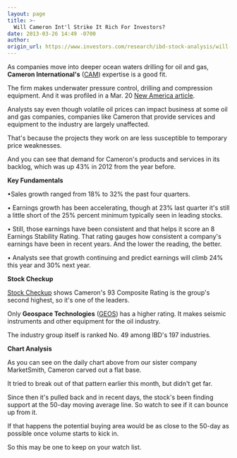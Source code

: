 ```yaml
---
layout: page
title: >-
  Will Cameron Int'l Strike It Rich For Investors?
date: 2013-03-26 14:49 -0700
author: 
origin_url: https://www.investors.com/research/ibd-stock-analysis/will-cameron-intl-strike-it-rich-for-investors/
---
```





  

As companies move into deeper ocean waters drilling for oil and gas, **Cameron International's** ([CAM](https://research.investors.com/quote.aspx?symbol=CAM)) expertise is a good fit.

  

The firm makes underwater pressure control, drilling and compression equipment. And it was profiled in a Mar. 20 [New America article](http://news.investors.com/business-the-new-america/031913-648543-cameron-international-deep-sea-oil-drilling.htm).

  

Analysts say even though volatile oil prices can impact business at some oil and gas companies, companies like Cameron that provide services and equipment to the industry are largely unaffected.

  

That's because the projects they work on are less susceptible to temporary price weaknesses.

  

And you can see that demand for Cameron's products and services in its backlog, which was up 43% in 2012 from the year before.

  

**Key Fundamentals**

  

•Sales growth ranged from 18% to 32% the past four quarters.

  

• Earnings growth has been accelerating, though at 23% last quarter it's still a little short of the 25% percent minimum typically seen in leading stocks.

  

• Still, those earnings have been consistent and that helps it score an 8 Earnings Stability Rating. That rating gauges how consistent a company's earnings have been in recent years. And the lower the reading, the better.

  

• Analysts see that growth continuing and predict earnings will climb 24% this year and 30% next year.

  

**Stock Checkup**

  

[Stock Checkup](http://research.investors.com/stock-checkup/nyse-cameron-intl-corp-cam.aspx) shows Cameron's 93 Composite Rating is the group's second highest, so it's one of the leaders.

  

Only **Geospace Technologies**  ([GEOS](https://research.investors.com/quote.aspx?symbol=GEOS)) has a higher rating. It makes seismic instruments and other equipment for the oil industry.

  

The industry group itself is ranked No. 49 among IBD's 197 industries.

  

**Chart Analysis**

  

As you can see on the daily chart above from our sister company MarketSmith, Cameron carved out a flat base.

  

It tried to break out of that pattern earlier this month, but didn't get far.

  

Since then it's pulled back and in recent days, the stock's been finding support at the 50-day moving average line. So watch to see if it can bounce up from it.

  

If that happens the potential buying area would be as close to the 50-day as possible once volume starts to kick in.

  

So this may be one to keep on your watch list.




